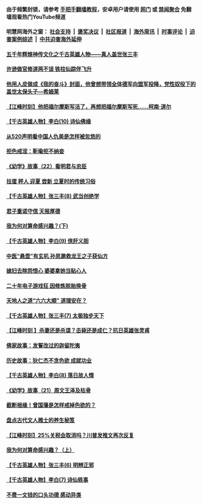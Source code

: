 #### 由于频繁封锁，请参考 [手把手翻墙教程](https://github.com/gfw-breaker/guides/wiki/使用Nginx反向代理翻墙（平台通用）)，安卓用户请使用 [网门](https://github.com/gfw-breaker/bn-android/blob/master/ogate.md?t=05242359) 或 [禁闻聚合](https://github.com/gfw-breaker/bn-android) 免翻墙观看热门YouTube频道 

#### 明慧网海外之窗：&nbsp;[社会支持](140.md?t=05242359) &nbsp;|&nbsp; [褒奖决议](282.md?t=05242359) &nbsp;|&nbsp; [社区报道](91.md?t=05242359) &nbsp;|&nbsp; [海外简讯](245.md?t=05242359) &nbsp;|&nbsp; [时事评论](251.md?t=05242359) &nbsp;|&nbsp; [迫害案例综述](328.md?t=05242359) &nbsp;|&nbsp; [中共迫害海外延伸](236.md?t=05242359) 

#### [五千年辉煌神传文化之千古英雄人物——真人盖世张三丰](../pages/prog647/a102585614.md?t=05242359) 

#### [许逊做官修道两不误 铁柱仙踪伴飞升](../pages/prog647/a102585592.md?t=05242359) 

#### [他用人皮做成《我的奋斗》封面，他曾想带领全体德军向盟军投降，党性奴役下的盖世太保头子—希姆莱](../pages/prog647/a102585177.md?t=05242359) 

#### [【江峰时刻】他把福尔摩斯写活了，再想把福尔摩斯写死……柯南·道尔](../pages/prog647/a102584343.md?t=05242359) 

#### [【千古英雄人物】李白(10) 诗仙佛缘](../pages/prog647/a102584597.md?t=05242359) 

#### [从520声明看中国人仇美是怎样被忽悠的](../pages/prog647/a102584395.md?t=05242359) 

#### [拒色戒淫：靳瑜拒不纳妾](../pages/prog647/a102583878.md?t=05242359) 

#### [《幼学》故事（22）看明君与忠臣](../pages/prog647/a102583871.md?t=05242359) 

#### [拄蛋 秤人 迎夏 尝新 立夏时的传统习俗](../pages/prog647/a102583525.md?t=05242359) 

#### [【千古英雄人物】张三丰(8) 武当创绝学](../pages/prog647/a102583097.md?t=05242359) 

#### [君子重诺守信 天报厚德](../pages/prog647/a102583093.md?t=05242359) 

#### [我为何对算命感兴趣？(下)](../pages/prog647/a102582342.md?t=05242359) 

#### [【千古英雄人物】李白(9) 侠肝义胆](../pages/prog647/a102582339.md?t=05242359) 

#### [中医“悬壶”有玄机 孙思邈救龙王之子获仙方](../pages/prog647/a102581489.md?t=05242359) 

#### [媳妇去除怨恨心 婆婆拿她当贴心人](../pages/prog647/a102581290.md?t=05242359) 

#### [二十年电子游戏狂 因修炼脱胎换骨](../pages/prog647/a102581278.md?t=05242359) 

#### [天地人之道“六六大顺” 道理安在？](../pages/prog647/a102580961.md?t=05242359) 

#### [【千古英雄人物】张三丰(7) 太极独步天下](../pages/prog647/a102580948.md?t=05242359) 

#### [【江峰时刻 】杀妻还是杀谍？击毙还是成仁？抗日英雄张灵甫](../pages/prog647/a102580526.md?t=05242359) 

#### [佛家故事：发誓改过的迦留陀夷](../pages/prog647/a102580292.md?t=05242359) 

#### [历史故事：狄仁杰不贪色欲 成就功业](../pages/prog647/a102580282.md?t=05242359) 

#### [【千古英雄人物】李白(8) 落日故人情](../pages/prog647/a102579469.md?t=05242359) 

#### [《幼学》故事（21）周文王泽及枯骨](../pages/prog647/a102579466.md?t=05242359) 

#### [截断根缘！曾国藩是怎样戒掉色欲的？](../pages/prog647/a102578371.md?t=05242359) 

#### [盘点古代文人雅士的养生秘笈](../pages/prog647/a102578334.md?t=05242359) 

#### [【江峰时刻】25%关税会取消吗？川普发推文再次反复](../pages/prog647/a102580049.md?t=05242359) 

#### [我为何对算命感兴趣？（上）](../pages/prog647/a102577506.md?t=05242359) 

#### [【千古英雄人物】张三丰(6) 明辨正邪](../pages/prog647/a102577500.md?t=05242359) 

#### [【千古英雄人物】李白(7) 诗仙轶事](../pages/prog647/a102576386.md?t=05242359) 

#### [不费一文钱的口头功德 感动异类](../pages/prog647/a102576381.md?t=05242359) 

